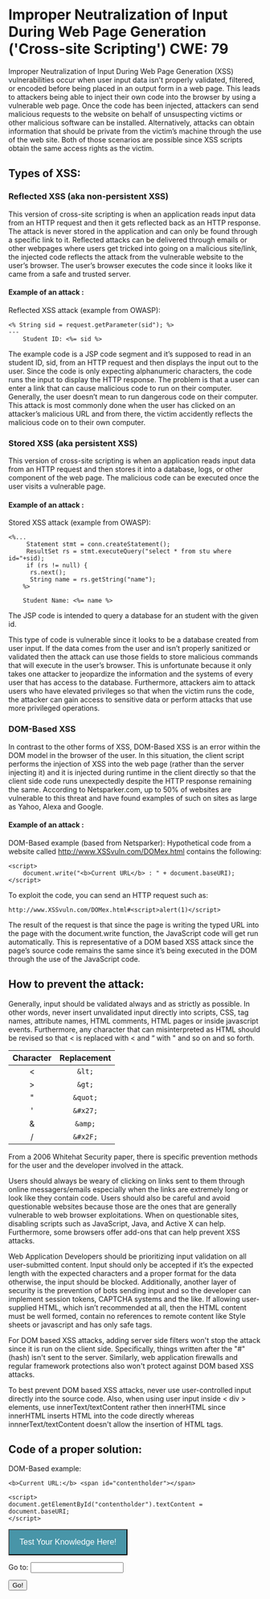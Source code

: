 # Improper Neutralization of Input During Web Page Generation ('Cross-site Scripting') CWE: 79 

Improper Neutralization of Input During Web Page Generation (XSS) vulnerabilities occur when user input data isn't properly validated, filtered, or encoded before being placed in an output form in a web page. This leads to attackers being able to inject their own code into the browser by using a vulnerable web page. Once the code has been injected, attackers can send malicious requests to the website on behalf of unsuspecting victims or other malicious software can be installed. Alternatively, attacks can obtain information that should be private from the victim’s machine through the use of the web site. Both of those scenarios are possible since XSS scripts obtain the same access rights as the victim.

## Types of XSS:
### Reflected XSS (aka non-persistent XSS)
This version of cross-site scripting is when an application reads input data from an HTTP request and then it gets reflected back as an HTTP response. The attack is never stored in the application and can only be found through a specific link to it. Reflected attacks can be delivered through emails or other webpages where users get tricked into going on a malicious site/link, the injected code reflects the attack from the vulnerable website to the user’s browser. The user’s browser executes the code since it looks like it came from a safe and trusted server.

#### Example of an attack :

Reflected XSS attack (example from OWASP):

```
<% String sid = request.getParameter(sid"); %> 
---
	Student ID: <%= sid %>
```

The example code is a JSP code segment and it’s supposed to read in an student ID, sid, from an HTTP request and then displays the input out to the user. Since the code is only expecting alphanumeric characters, the code runs the input to display the HTTP response. The problem is that a user can enter a link that can cause malicious code to run on their computer. Generally, the user doesn’t mean to run dangerous code on their computer. This attack is most commonly done when the user has clicked on an attacker’s malicious URL and from there, the victim accidently reflects the malicious code on to their own computer. 

### Stored XSS (aka persistent XSS)
This version of cross-site scripting is when an application reads input data from an HTTP request and then stores it into a database, logs, or other component of the web page. The malicious code can be executed once the user visits a vulnerable page. 

#### Example of an attack :

Stored XSS attack (example from OWASP):
```
<%... 
	 Statement stmt = conn.createStatement();
	 ResultSet rs = stmt.executeQuery("select * from stu where id="+sid);
	 if (rs != null) {
	  rs.next(); 
	  String name = rs.getString("name");
	%>
	
	Student Name: <%= name %>
```
The JSP code is intended to query a database for an student with the given id.

This type of code is vulnerable since it looks to be a database created from user input. If the data comes from the user and isn’t properly sanitized or validated then the attack can use those fields to store malicious commands that will execute in the user’s browser. This is unfortunate because it only takes one attacker to jeopardize the information and the systems of every user that has access to the database. Furthermore, attackers aim to attack users who have elevated privileges so that when the victim runs the code, the attacker can gain access to sensitive data or perform attacks that use more privileged operations. 


### DOM-Based XSS
In contrast to the other forms of XSS, DOM-Based XSS is an error within the DOM model in the browser of the user. In this situation, the client script performs the injection of XSS into the web page (rather than the server injecting it) and it is injected during runtime in the client directly so that the client side code runs unexpectedly despite the HTTP response remaining the same. According to Netsparker.com, up to 50% of websites are vulnerable to this threat and have found examples of such on sites as large as Yahoo, Alexa and Google.

#### Example of an attack :

DOM-Based example (based from Netsparker):
Hypothetical code from a website called http://www.XSSvuln.com/DOMex.html contains the following:
```
<script>
    document.write("<b>Current URL</b> : " + document.baseURI);
</script>
```
 
To exploit the code, you can send an HTTP request such as:
 ```
 http://www.XSSvuln.com/DOMex.html#<script>alert(1)</script>
 ```
The result of the request is that since the page is writing the typed URL into the page with the document.write function, the JavaScript code will get run automatically. This is representative of a DOM based XSS attack since the page’s source code remains the same since it’s being executed in the DOM through the use of the JavaScript code.


## How to prevent the attack: 

Generally, input should be validated always and as strictly as possible. In other words, never insert unvalidated input directly into scripts, CSS, tag names, attribute names, HTML comments, HTML pages or inside javascript events. Furthermore, any character that can misinterpreted as HTML should be revised so that < is replaced with &lt; and “ with &quot; and so on and so forth. 

|Character   |Replacement|
|:----------:|:---------:|
|<           |`&lt;`       |
|>           |`&gt;`       |
|"           |`&quot;`     |
|'           |`&#x27;`     |
|&           |`&amp;`      |
|/           |`&#x2F;`     |

From a 2006 Whitehat Security paper, there is specific prevention methods for the user and the developer involved in the attack.

Users should always be weary of clicking on links sent to them through online messagers/emails especially when the links are extremely long or look like they contain code. Users should also be careful and avoid questionable websites because those are the ones that are generally vulnerable to web browser exploitations. When on questionable sites, disabling scripts such as JavaScript, Java, and Active X can help. Furthermore, some browsers offer add-ons that can help prevent XSS attacks. 

Web Application Developers should be prioritizing input validation on all user-submitted content. Input should only be accepted if it’s the expected length with the expected characters and a proper format for the data otherwise, the input should be blocked. Additionally, another layer of security is the prevention of bots sending input and so the developer can implement session tokens, CAPTCHA systems and the like. If allowing user-supplied HTML, which isn’t recommended at all, then the HTML content must be well formed, contain no references to remote content like Style sheets or javascript and has only safe tags.  

For DOM based XSS attacks, adding server side filters won't stop the attack since it is run on the client side. Specifically, things written after the "#"(hash) isn't sent to the server. Similarly, web application firewalls and regular framework protections also won't protect against DOM based XSS attacks. 

To best prevent DOM based XSS attacks, never use user-controlled input directly into the source code. Also, when using user input inside < div > elements, use innerText/textContent rather then innerHTML since innerHTML inserts HTML into the code directly whereas innnerText/textContent doesn't allow the insertion of HTML tags.

## Code of a proper solution: 
 
DOM-Based example:
```
<b>Current URL:</b> <span id="contentholder"></span>

<script>
document.getElementById("contentholder").textContent = document.baseURI;    
</script>
```


<style>
.button {
  background-color: #4895a8;
  color: white;
  padding: 15px 20px;
  text-align: center;
  font-size: 16px;
  cursor: pointer;
}
.button:hover {
  background-color: #285763;
}
</style>
<form>
<input class="button" type = "button" onclick="window.location.href = 'https://raysarivera.github.io/Honors_proj1/Lesson/XSS_quiz'" value = "Test Your Knowledge Here!"> </form> 




<form id="test">
    Go to: <input type="text" name="fname"><br>
</form>
<button onclick="clicky()">Go!</button>

<script type="text/javascript">
    
    function clicky() {
      
      var str = document.getElementById("test").elements[0].value;
      window.location.assign(str);
    }
</script>
